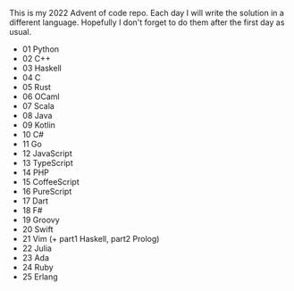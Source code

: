 This is my 2022 Advent of code repo.
Each day I will write the solution in a different language.
Hopefully I don't forget to do them after the first day as usual.

- 01 Python
- 02 C++
- 03 Haskell
- 04 C
- 05 Rust
- 06 OCaml
- 07 Scala
- 08 Java
- 09 Kotlin
- 10 C#
- 11 Go
- 12 JavaScript
- 13 TypeScript
- 14 PHP
- 15 CoffeeScript
- 16 PureScript
- 17 Dart
- 18 F#
- 19 Groovy
- 20 Swift
- 21 Vim (+ part1 Haskell, part2 Prolog)
- 22 Julia
- 23 Ada
- 24 Ruby
- 25 Erlang
